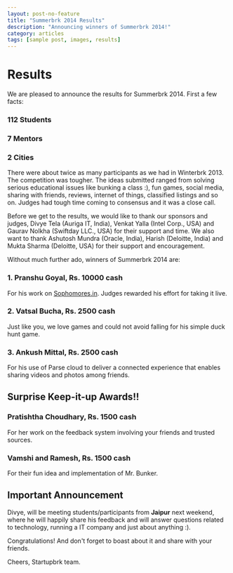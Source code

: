 ```yaml
---
layout: post-no-feature
title: "Summerbrk 2014 Results"
description: "Announcing winners of Summerbrk 2014!"
category: articles
tags: [sample post, images, results]
---
```


# Results

We are pleased to announce the results for Summerbrk 2014. First a few facts:

### 112 Students

### 7 Mentors

### 2 Cities

There were about twice as many participants as we had in Winterbrk 2013. The competition was tougher. The ideas submitted ranged from solving serious educational issues like bunking a class :), fun games, social media, sharing with friends, reviews, internet of things, classified listings and so on. Judges had tough time coming to consensus and it was a close call.

Before we get to the results, we would like to thank our sponsors and judges, Divye Tela (Auriga IT, India), Venkat Yalla (Intel Corp., USA) and Gaurav Nolkha (Swiftday LLC., USA) for their support and time. We also want to thank Ashutosh Mundra (Oracle, India), Harish (Deloitte, India) and Mukta Sharma (Deloitte, USA) for their support and encouragement.

Without much further ado, winners of Summerbrk 2014 are:

### 1. Pranshu Goyal, Rs. 10000 cash
For his work on [Sophomores.in](http://www.sophomores.in). Judges rewarded his effort for taking it live.

### 2. Vatsal Bucha, Rs. 2500 cash
Just like you, we love games and could not avoid falling for his simple duck hunt game.

### 3. Ankush Mittal, Rs. 2500 cash
For his use of Parse cloud to deliver a connected experience that enables sharing videos and photos among friends.

## Surprise Keep-it-up Awards!!

### Pratishtha Choudhary, Rs. 1500 cash
For her work on the feedback system involving your friends and trusted sources.

### Vamshi and Ramesh, Rs. 1500 cash
For their fun idea and implementation of Mr. Bunker.

## Important Announcement
Divye, will be meeting students/participants from **Jaipur** next weekend, where he will happily share his feedback and will answer questions related to technology, running a IT company and just about anything :). 

Congratulations! And don't forget to boast about it and share with your friends.

Cheers,
Startupbrk team.
